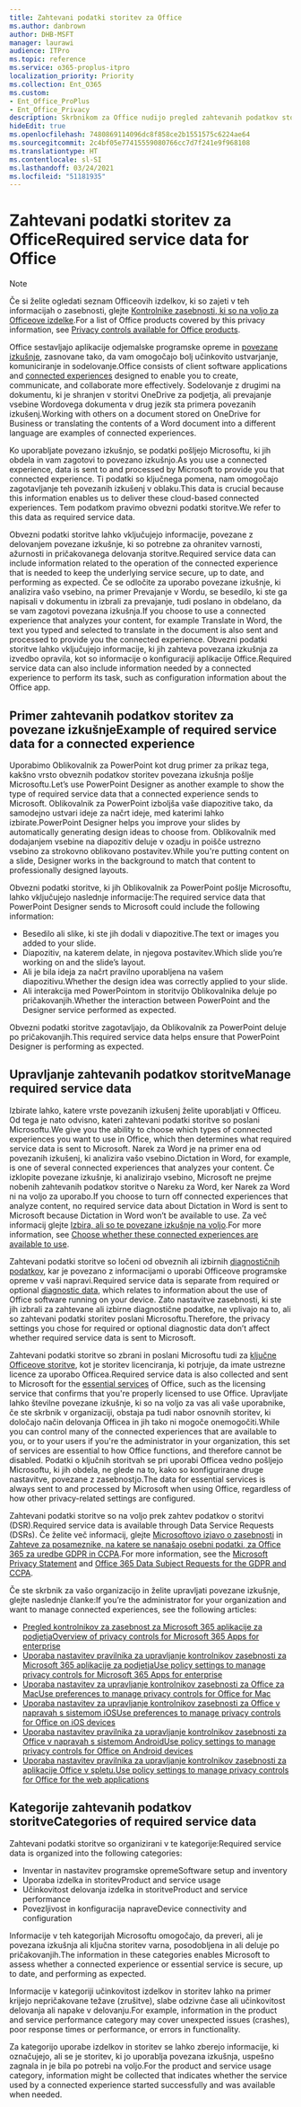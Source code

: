 ```yaml
---
title: Zahtevani podatki storitev za Office
ms.author: danbrown
author: DHB-MSFT
manager: laurawi
audience: ITPro
ms.topic: reference
ms.service: o365-proplus-itpro
localization_priority: Priority
ms.collection: Ent_O365
ms.custom:
- Ent_Office_ProPlus
- Ent_Office_Privacy
description: Skrbnikom za Office nudijo pregled zahtevanih podatkov storitve, ki so zbrani o povezanih izkušnjah v Officeu.
hideEdit: true
ms.openlocfilehash: 7480869114096dc8f858ce2b1551575c6224ae64
ms.sourcegitcommit: 2c4bf05e77415559080766cc7d7f241e9f968108
ms.translationtype: HT
ms.contentlocale: sl-SI
ms.lasthandoff: 03/24/2021
ms.locfileid: "51181935"
---
```

# <a name="required-service-data-for-office"></a><span data-ttu-id="6a53d-103">Zahtevani podatki storitev za Office</span><span class="sxs-lookup"><span data-stu-id="6a53d-103">Required service data for Office</span></span>

> [!NOTE]
> <span data-ttu-id="6a53d-104">Če si želite ogledati seznam Officeovih izdelkov, ki so zajeti v teh informacijah o zasebnosti, glejte [Kontrolnike zasebnosti, ki so na voljo za Officeove izdelke](products-versions-privacy-controls.md).</span><span class="sxs-lookup"><span data-stu-id="6a53d-104">For a list of Office products covered by this privacy information, see [Privacy controls available for Office products](products-versions-privacy-controls.md).</span></span>

<span data-ttu-id="6a53d-105">Office sestavljajo aplikacije odjemalske programske opreme in [povezane izkušnje](connected-experiences.md), zasnovane tako, da vam omogočajo bolj učinkovito ustvarjanje, komuniciranje in sodelovanje.</span><span class="sxs-lookup"><span data-stu-id="6a53d-105">Office consists of client software applications and [connected experiences](connected-experiences.md) designed to enable you to create, communicate, and collaborate more effectively.</span></span> <span data-ttu-id="6a53d-106">Sodelovanje z drugimi na dokumentu, ki je shranjen v storitvi OneDrive za podjetja, ali prevajanje vsebine Wordovega dokumenta v drug jezik sta primera povezanih izkušenj.</span><span class="sxs-lookup"><span data-stu-id="6a53d-106">Working with others on a document stored on OneDrive for Business or translating the contents of a Word document into a different language are examples of connected experiences.</span></span>

<span data-ttu-id="6a53d-107">Ko uporabljate povezano izkušnjo, se podatki pošljejo Microsoftu, ki jih obdela in vam zagotovi to povezano izkušnjo.</span><span class="sxs-lookup"><span data-stu-id="6a53d-107">As you use a connected experience, data is sent to and processed by Microsoft to provide you that connected experience.</span></span> <span data-ttu-id="6a53d-108">Ti podatki so ključnega pomena, nam omogočajo zagotavljanje teh povezanih izkušenj v oblaku.</span><span class="sxs-lookup"><span data-stu-id="6a53d-108">This data is crucial because this information enables us to deliver these cloud-based connected experiences.</span></span> <span data-ttu-id="6a53d-109">Tem podatkom pravimo obvezni podatki storitve.</span><span class="sxs-lookup"><span data-stu-id="6a53d-109">We refer to this data as required service data.</span></span>

<span data-ttu-id="6a53d-110">Obvezni podatki storitve lahko vključujejo informacije, povezane z delovanjem povezane izkušnje, ki so potrebne za ohranitev varnosti, ažurnosti in pričakovanega delovanja storitve.</span><span class="sxs-lookup"><span data-stu-id="6a53d-110">Required service data can include information related to the operation of the connected experience that is needed to keep the underlying service secure, up to date, and performing as expected.</span></span> <span data-ttu-id="6a53d-111">Če se odločite za uporabo povezane izkušnje, ki analizira vašo vsebino, na primer Prevajanje v Wordu, se besedilo, ki ste ga napisali v dokumentu in izbrali za prevajanje, tudi poslano in obdelano, da se vam zagotovi povezana izkušnja.</span><span class="sxs-lookup"><span data-stu-id="6a53d-111">If you choose to use a connected experience that analyzes your content, for example Translate in Word, the text you typed and selected to translate in the document is also sent and processed to provide you the connected experience.</span></span> <span data-ttu-id="6a53d-112">Obvezni podatki storitve lahko vključujejo informacije, ki jih zahteva povezana izkušnja za izvedbo opravila, kot so informacije o konfiguraciji aplikacije Office.</span><span class="sxs-lookup"><span data-stu-id="6a53d-112">Required service data can also include information needed by a connected experience to perform its task, such as configuration information about the Office app.</span></span>

## <a name="example-of-required-service-data-for-a-connected-experience"></a><span data-ttu-id="6a53d-113">Primer zahtevanih podatkov storitev za povezane izkušnje</span><span class="sxs-lookup"><span data-stu-id="6a53d-113">Example of required service data for a connected experience</span></span>

<span data-ttu-id="6a53d-114">Uporabimo Oblikovalnik za PowerPoint kot drug primer za prikaz tega, kakšno vrsto obveznih podatkov storitev povezana izkušnja pošlje Microsoftu.</span><span class="sxs-lookup"><span data-stu-id="6a53d-114">Let’s use PowerPoint Designer as another example to show the type of required service data that a connected experience sends to Microsoft.</span></span> <span data-ttu-id="6a53d-115">Oblikovalnik za PowerPoint izboljša vaše diapozitive tako, da samodejno ustvari ideje za načrt ideje, med katerimi lahko izbirate.</span><span class="sxs-lookup"><span data-stu-id="6a53d-115">PowerPoint Designer helps you improve your slides by automatically generating design ideas to choose from.</span></span> <span data-ttu-id="6a53d-116">Oblikovalnik med dodajanjem vsebine na diapozitiv deluje v ozadju in poišče ustrezno vsebino za strokovno oblikovano postavitev.</span><span class="sxs-lookup"><span data-stu-id="6a53d-116">While you're putting content on a slide, Designer works in the background to match that content to professionally designed layouts.</span></span>

<span data-ttu-id="6a53d-117">Obvezni podatki storitve, ki jih Oblikovalnik za PowerPoint pošlje Microsoftu, lahko vključujejo naslednje informacije:</span><span class="sxs-lookup"><span data-stu-id="6a53d-117">The required service data that PowerPoint Designer sends to Microsoft could include the following information:</span></span>
- <span data-ttu-id="6a53d-118">Besedilo ali slike, ki ste jih dodali v diapozitive.</span><span class="sxs-lookup"><span data-stu-id="6a53d-118">The text or images you added to your slide.</span></span>
- <span data-ttu-id="6a53d-119">Diapozitiv, na katerem delate, in njegova postavitev.</span><span class="sxs-lookup"><span data-stu-id="6a53d-119">Which slide you’re working on and the slide’s layout.</span></span>
- <span data-ttu-id="6a53d-120">Ali je bila ideja za načrt pravilno uporabljena na vašem diapozitivu.</span><span class="sxs-lookup"><span data-stu-id="6a53d-120">Whether the design idea was correctly applied to your slide.</span></span>
- <span data-ttu-id="6a53d-121">Ali interakcija med PowerPointom in storitvijo Oblikovalnika deluje po pričakovanjih.</span><span class="sxs-lookup"><span data-stu-id="6a53d-121">Whether the interaction between PowerPoint and the Designer service performed as expected.</span></span>

<span data-ttu-id="6a53d-122">Obvezni podatki storitve zagotavljajo, da Oblikovalnik za PowerPoint deluje po pričakovanjih.</span><span class="sxs-lookup"><span data-stu-id="6a53d-122">This required service data helps ensure that PowerPoint Designer is performing as expected.</span></span>

## <a name="manage-required-service-data"></a><span data-ttu-id="6a53d-123">Upravljanje zahtevanih podatkov storitve</span><span class="sxs-lookup"><span data-stu-id="6a53d-123">Manage required service data</span></span>

<span data-ttu-id="6a53d-124">Izbirate lahko, katere vrste povezanih izkušenj želite uporabljati v Officeu. Od tega je nato odvisno, kateri zahtevani podatki storitve so poslani Microsoftu.</span><span class="sxs-lookup"><span data-stu-id="6a53d-124">We give you the ability to choose which types of connected experiences you want to use in Office, which then determines what required service data is sent to Microsoft.</span></span> <span data-ttu-id="6a53d-125">Narek za Word je na primer ena od povezanih izkušenj, ki analizira vašo vsebino.</span><span class="sxs-lookup"><span data-stu-id="6a53d-125">Dictation in Word, for example, is one of several connected experiences that analyzes your content.</span></span> <span data-ttu-id="6a53d-126">Če izklopite povezane izkušnje, ki analizirajo vsebino, Microsoft ne prejme nobenih zahtevanih podatkov storitve o Nareku za Word, ker Narek za Word ni na voljo za uporabo.</span><span class="sxs-lookup"><span data-stu-id="6a53d-126">If you choose to turn off connected experiences that analyze content, no required service data about Dictation in Word is sent to Microsoft because Dictation in Word won’t be available to use.</span></span> <span data-ttu-id="6a53d-127">Za več informacij glejte [Izbira, ali so te povezane izkušnje na voljo](connected-experiences.md#choose-whether-these-connected-experiences-are-available-to-use).</span><span class="sxs-lookup"><span data-stu-id="6a53d-127">For more information, see [Choose whether these connected experiences are available to use](connected-experiences.md#choose-whether-these-connected-experiences-are-available-to-use).</span></span>

<span data-ttu-id="6a53d-128">Zahtevani podatki storitve so ločeni od obveznih ali izbirnih [diagnostičnih podatkov](overview-privacy-controls.md#diagnostic-data-sent-from-microsoft-365-apps-for-enterprise-to-microsoft), kar je povezano z informacijami o uporabi Officeove programske opreme v vaši napravi.</span><span class="sxs-lookup"><span data-stu-id="6a53d-128">Required service data is separate from required or optional [diagnostic data](overview-privacy-controls.md#diagnostic-data-sent-from-microsoft-365-apps-for-enterprise-to-microsoft), which relates to information about the use of Office software running on your device.</span></span> <span data-ttu-id="6a53d-129">Zato nastavitve zasebnosti, ki ste jih izbrali za zahtevane ali izbirne diagnostične podatke, ne vplivajo na to, ali so zahtevani podatki storitev poslani Microsoftu.</span><span class="sxs-lookup"><span data-stu-id="6a53d-129">Therefore, the privacy settings you chose for required or optional diagnostic data don’t affect whether required service data is sent to Microsoft.</span></span>

<span data-ttu-id="6a53d-130">Zahtevani podatki storitve so zbrani in poslani Microsoftu tudi za [ključne Officeove storitve](essential-services.md), kot je storitev licenciranja, ki potrjuje, da imate ustrezne licence za uporabo Officea.</span><span class="sxs-lookup"><span data-stu-id="6a53d-130">Required service data is also collected and sent to Microsoft for the [essential services](essential-services.md) of Office, such as the licensing service that confirms that you're properly licensed to use Office.</span></span> <span data-ttu-id="6a53d-131">Upravljate lahko številne povezane izkušnje, ki so na voljo za vas ali vaše uporabnike, če ste skrbnik v organizaciji, obstaja pa tudi nabor osnovnih storitev, ki določajo način delovanja Officea in jih tako ni mogoče onemogočiti.</span><span class="sxs-lookup"><span data-stu-id="6a53d-131">While you can control many of the connected experiences that are available to you, or to your users if you're the administrator in your organization, this set of services are essential to how Office functions, and therefore cannot be disabled.</span></span> <span data-ttu-id="6a53d-132">Podatki o ključnih storitvah se pri uporabi Officea vedno pošljejo Microsoftu, ki jih obdela, ne glede na to, kako so konfigurirane druge nastavitve, povezane z zasebnostjo.</span><span class="sxs-lookup"><span data-stu-id="6a53d-132">The data for essential services is always sent to and processed by Microsoft when using Office, regardless of how other privacy-related settings are configured.</span></span>

<span data-ttu-id="6a53d-133">Zahtevani podatki storitve so na voljo prek zahtev podatkov o storitvi (DSR).</span><span class="sxs-lookup"><span data-stu-id="6a53d-133">Required service data is available through Data Service Requests (DSRs).</span></span> <span data-ttu-id="6a53d-134">Če želite več informacij, glejte [Microsoftovo izjavo o zasebnosti](https://privacy.microsoft.com/privacystatement) in [Zahteve za posameznike, na katere se nanašajo osebni podatki, za Office 365 za uredbe GDPR in CCPA](/microsoft-365/compliance/gdpr-dsr-office365).</span><span class="sxs-lookup"><span data-stu-id="6a53d-134">For more information, see the [Microsoft Privacy Statement](https://privacy.microsoft.com/privacystatement) and [Office 365 Data Subject Requests for the GDPR and CCPA](/microsoft-365/compliance/gdpr-dsr-office365).</span></span>

<span data-ttu-id="6a53d-135">Če ste skrbnik za vašo organizacijo in želite upravljati povezane izkušnje, glejte naslednje članke:</span><span class="sxs-lookup"><span data-stu-id="6a53d-135">If you’re the administrator for your organization and want to manage connected experiences, see the following articles:</span></span>

- [<span data-ttu-id="6a53d-136">Pregled kontrolnikov za zasebnost za Microsoft 365 aplikacije za podjetja</span><span class="sxs-lookup"><span data-stu-id="6a53d-136">Overview of privacy controls for Microsoft 365 Apps for enterprise</span></span>](overview-privacy-controls.md)
- [<span data-ttu-id="6a53d-137">Uporaba nastavitev pravilnika za upravljanje kontrolnikov zasebnosti za Microsoft 365 aplikacije za podjetja</span><span class="sxs-lookup"><span data-stu-id="6a53d-137">Use policy settings to manage privacy controls for Microsoft 365 Apps for enterprise</span></span>](manage-privacy-controls.md)
- [<span data-ttu-id="6a53d-138">Uporaba nastavitev za upravljanje kontrolnikov zasebnosti za Office za Mac</span><span class="sxs-lookup"><span data-stu-id="6a53d-138">Use preferences to manage privacy controls for Office for Mac</span></span>](mac-privacy-preferences.md)
- [<span data-ttu-id="6a53d-139">Uporaba nastavitev za upravljanje kontrolnikov zasebnosti za Office v napravah s sistemom iOS</span><span class="sxs-lookup"><span data-stu-id="6a53d-139">Use preferences to manage privacy controls for Office on iOS devices</span></span>](ios-privacy-preferences.md)
- [<span data-ttu-id="6a53d-140">Uporaba nastavitev pravilnika za upravljanje kontrolnikov zasebnosti za Office v napravah s sistemom Android</span><span class="sxs-lookup"><span data-stu-id="6a53d-140">Use policy settings to manage privacy controls for Office on Android devices</span></span>](android-privacy-controls.md)
- [<span data-ttu-id="6a53d-141">Uporaba nastavitev pravilnika za upravljanje kontrolnikov zasebnosti za aplikacije Office v spletu.</span><span class="sxs-lookup"><span data-stu-id="6a53d-141">Use policy settings to manage privacy controls for Office for the web applications</span></span>](office-web-privacy-controls.md)

## <a name="categories-of-required-service-data"></a><span data-ttu-id="6a53d-142">Kategorije zahtevanih podatkov storitve</span><span class="sxs-lookup"><span data-stu-id="6a53d-142">Categories of required service data</span></span>

<span data-ttu-id="6a53d-143">Zahtevani podatki storitve so organizirani v te kategorije:</span><span class="sxs-lookup"><span data-stu-id="6a53d-143">Required service data is organized into the following categories:</span></span>

- <span data-ttu-id="6a53d-144">Inventar in nastavitev programske opreme</span><span class="sxs-lookup"><span data-stu-id="6a53d-144">Software setup and inventory</span></span>
- <span data-ttu-id="6a53d-145">Uporaba izdelka in storitev</span><span class="sxs-lookup"><span data-stu-id="6a53d-145">Product and service usage</span></span>
- <span data-ttu-id="6a53d-146">Učinkovitost delovanja izdelka in storitve</span><span class="sxs-lookup"><span data-stu-id="6a53d-146">Product and service performance</span></span>
- <span data-ttu-id="6a53d-147">Povezljivost in konfiguracija naprave</span><span class="sxs-lookup"><span data-stu-id="6a53d-147">Device connectivity and configuration</span></span>

<span data-ttu-id="6a53d-148">Informacije v teh kategorijah Microsoftu omogočajo, da preveri, ali je povezana izkušnja ali ključna storitev varna, posodobljena in ali deluje po pričakovanjih.</span><span class="sxs-lookup"><span data-stu-id="6a53d-148">The information in these categories enables Microsoft to assess whether a connected experience or essential service is secure, up to date, and performing as expected.</span></span>

<span data-ttu-id="6a53d-149">Informacije v kategoriji učinkovitost izdelkov in storitev lahko na primer krijejo nepričakovane težave (zrušitve), slabe odzivne čase ali učinkovitost delovanja ali napake v delovanju.</span><span class="sxs-lookup"><span data-stu-id="6a53d-149">For example, information in the product and service performance category may cover unexpected issues (crashes), poor response times or performance, or errors in functionality.</span></span>

<span data-ttu-id="6a53d-150">Za kategorijo uporabe izdelkov in storitev se lahko zberejo informacije, ki označujejo, ali se je storitev, ki jo uporablja povezana izkušnja, uspešno zagnala in je bila po potrebi na voljo.</span><span class="sxs-lookup"><span data-stu-id="6a53d-150">For the product and service usage category, information might be collected that indicates whether the service used by a connected experience started successfully and was available when needed.</span></span>